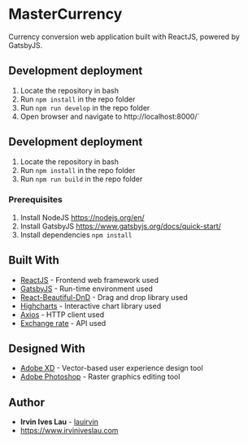 # MasterCurrency

Currency conversion web application built with ReactJS, powered by GatsbyJS.

## Development deployment

1. Locate the repository in bash
2. Run `npm install` in the repo folder
3. Run `npm run develop` in the repo folder
4. Open browser and navigate to http://localhost:8000/`

## Development deployment

1. Locate the repository in bash
2. Run `npm install` in the repo folder
3. Run `npm run build` in the repo folder

### Prerequisites

1. Install NodeJS https://nodejs.org/en/
2. Install GatsbyJS https://www.gatsbyjs.org/docs/quick-start/
3. Install dependencies `npm install`

## Built With

- [ReactJS](https://reactjs.org/) - Frontend web framework used
- [GatsbyJS](https://www.gatsbyjs.org/) - Run-time environment used
- [React-Beautiful-DnD](https://react-beautiful-dnd.netlify.com) - Drag and drop library used
- [Highcharts](https://www.highcharts.com/) - Interactive chart library used
- [Axios](https://github.com/axios/axios) - HTTP client used
- [Exchange rate](https://exchangeratesapi.io) - API used

## Designed With

- [Adobe XD](https://www.adobe.com/products/xd.html?promoid=PYPVQ3HN&mv=other) - Vector-based user experience design tool
- [Adobe Photoshop](https://www.adobe.com/products/photoshop.html?promoid=PC1PQQ5T&mv=other) - Raster graphics editing tool

## Author

- **Irvin Ives Lau** - [lauirvin](https://github.com/lauirvin)
- https://www.irviniveslau.com
